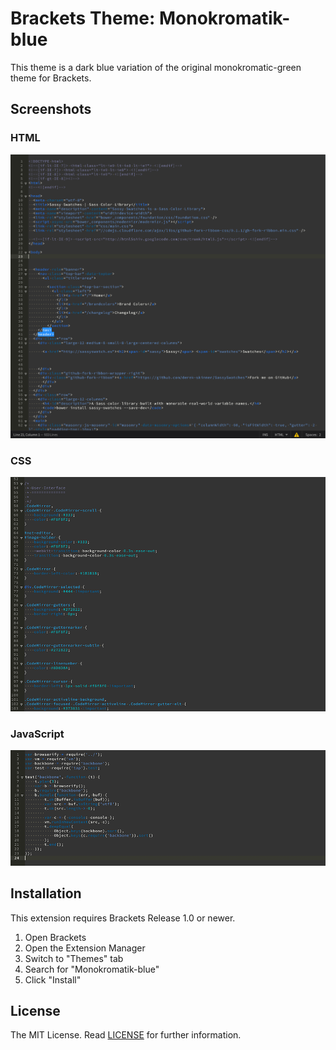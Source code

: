 Brackets Theme: Monokromatik-blue
===

This theme is a dark blue variation of the original monokromatic-green theme for Brackets.

Screenshots
---

### HTML
![HTML](screenshots/html.png)

### CSS
![HTML](screenshots/css.png)

### JavaScript
![HTML](screenshots/js.png)

Installation
---

This extension requires Brackets Release 1.0 or newer.

1. Open Brackets
2. Open the Extension Manager
3. Switch to "Themes" tab
4. Search for "Monokromatik-blue"
5. Click "Install"

License
---

The MIT License. Read [LICENSE](LICENSE) for further information.